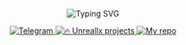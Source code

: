 <p align="center">
    <img src="https://readme-typing-svg.demolab.com?font=JetBrains+Mono&weight=800&size=33&letterSpacing=1px;&duration=3500&pause=1000&color=F79E2F&center=true&width=500&lines=Hi there" alt="Typing SVG">
</p>

<p align="center">
  <a href="https://t.me/Unreallx">
    <img src="https://img.shields.io/badge/💬-Telegram-violet" alt="Telegram">
  </a>
  <a href="https://github.com/iUnreallx">
    <img src="https://img.shields.io/badge/Unreallx-projects-orange" alt="🔥 Unreallx projects">
  </a>
   <a href="https://github.com/iUnreallx?tab=repositories">
    <img src="https://img.shields.io/badge/🔎 Rx-repositories-red" alt="My repo">
   </a>
</p>
